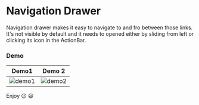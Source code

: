 # Navigation Drawer 

Navigation drawer makes it easy to navigate to and fro between those links. It's not visible by default and it needs to opened either by sliding from left or clicking its icon in the ActionBar.




### Demo 

  Demo1     |   Demo 2 
 :-------------------------:|:-------------------------:
![demo1](https://media.giphy.com/media/ehbAtzetGQbLHkvQT5/giphy.gif) | ![demo2](https://media.giphy.com/media/Ur1Vbi3myJKhI3gAlg/giphy.gif)

            
                                                                          


  
Enjoy :wink: :smiley:

